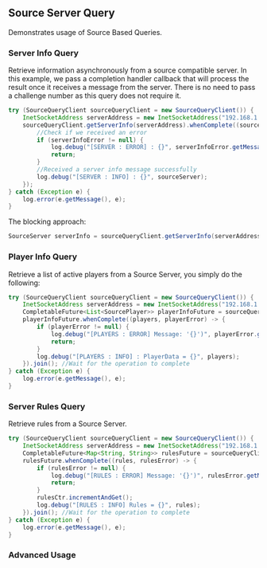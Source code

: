 ## Source Server Query

Demonstrates usage of Source Based Queries. 

### Server Info Query
Retrieve information asynchronously from a source compatible server. In this example, we pass a completion handler callback that will process the result once it receives a message from the server. There is no need to pass a challenge number as this query does not require it.
 
~~~java
try (SourceQueryClient sourceQueryClient = new SourceQueryClient()) {
    InetSocketAddress serverAddress = new InetSocketAddress("192.168.1.13", 27015);
    sourceQueryClient.getServerInfo(serverAddress).whenComplete((sourceServer, serverInfoError) -> {
        //Check if we received an error
        if (serverInfoError != null) {
            log.debug("[SERVER : ERROR] : {}", serverInfoError.getMessage());
            return;
        }
        //Received a server info message successfully
        log.debug("[SERVER : INFO] : {}", sourceServer);
    });
} catch (Exception e) {
    log.error(e.getMessage(), e);
}
~~~

The blocking approach:

~~~java
SourceServer serverInfo = sourceQueryClient.getServerInfo(serverAddress).get();
~~~

### Player Info Query

Retrieve a list of active players from a Source Server, you simply do the following: 

~~~java
try (SourceQueryClient sourceQueryClient = new SourceQueryClient()) {
    InetSocketAddress serverAddress = new InetSocketAddress("192.168.1.14", 27015);
    CompletableFuture<List<SourcePlayer>> playerInfoFuture = sourceQueryClient.getPlayers(serverAddress);
    playerInfoFuture.whenComplete((players, playerError) -> {
        if (playerError != null) {
            log.debug("[PLAYERS : ERROR] Message: '{}')", playerError.getMessage());
            return;
        }
        log.debug("[PLAYERS : INFO] : PlayerData = {}", players);
    }).join(); //Wait for the operation to complete
} catch (Exception e) {
    log.error(e.getMessage(), e);
}
~~~

### Server Rules Query

Retrieve rules from a Source Server.

~~~java
try (SourceQueryClient sourceQueryClient = new SourceQueryClient()) {
    InetSocketAddress serverAddress = new InetSocketAddress("192.168.1.14", 27015);
    CompletableFuture<Map<String, String>> rulesFuture = sourceQueryClient.getServerRules(serverAddress);
    rulesFuture.whenComplete((rules, rulesError) -> {
        if (rulesError != null) {
            log.debug("[RULES : ERROR] Message: '{}')", rulesError.getMessage());
            return;
        }
        rulesCtr.incrementAndGet();
        log.debug("[RULES : INFO] Rules = {}", rules);
    }).join(); //Wait for the operation to complete
} catch (Exception e) {
    log.error(e.getMessage(), e);
}
~~~

### Advanced Usage
  
  



